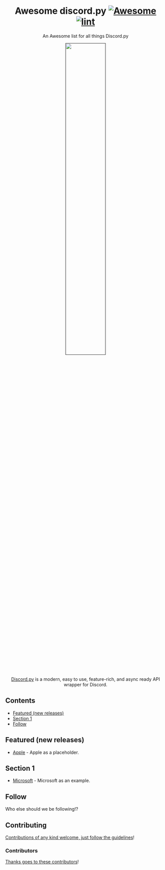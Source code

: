 <div align="center">

<!-- title -->

<!--lint ignore no-dead-urls-->

# Awesome discord.py [![Awesome](https://awesome.re/badge.svg)](https://awesome.re) [![lint](https://github.com/kzndotsh/awesome-discordpy/actions/workflows/lint.yaml/badge.svg)](https://github.com/kzndotsh/awesome-discordpy/actions/workflows/lint.yaml)

<!-- subtitle -->

An Awesome list for all things Discord.py

<!-- image -->

<a href="" target="_blank" rel="noopener noreferrer">
  <img style="width: 50%" src="https://discordpy.readthedocs.io/en/stable/_images/snake_dark.svg" />
</a>

<!-- description -->
<br>
<br>

[Discord.py](https://discordpy.readthedocs.io/en/stable/) is a modern, easy to use, feature-rich, and async ready API wrapper for Discord.

</div>

<!-- TOC -->

## Contents

- [Featured (new releases)](#featured-new-releases)
- [Section 1](#section-1)
- [Follow](#follow)

<!-- CONTENT -->

## Featured (new releases)

- [Apple](https://apple.com) - Apple as a placeholder.

## Section 1

- [Microsoft](https://www.microsoft.com/) - Microsoft as an example.

<!-- END CONTENT -->

## Follow

<!-- list people worth following on social sites (Twitter, LinkedIn, GitHub, YouTube etc.) -->

Who else should we be following!?

## Contributing

[Contributions of any kind welcome, just follow the guidelines](contributing.md)!

### Contributors

[Thanks goes to these contributors](https://github.com/kzndotsh/awesome-discordpy/graphs/contributors)!
